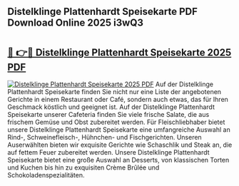## Distelklinge Plattenhardt Speisekarte PDF Download Online 2025 i3wQ3

# <h2><a href="http://gc8gve.nevu.top/?p=Distelklinge+Plattenhardt+Speisekarte">🔗 👉🔴 Distelklinge Plattenhardt Speisekarte 2025 PDF</a></h2>

[![Distelklinge Plattenhardt Speisekarte 2025 PDF](https://i.imgur.com/dBaPXMq.png)](http://gc8gve.nevu.top/?p=Distelklinge+Plattenhardt+Speisekarte)
Auf der Distelklinge Plattenhardt Speisekarte finden Sie nicht nur eine Liste der angebotenen Gerichte in einem Restaurant oder Café, sondern auch etwas, das für Ihren Geschmack köstlich und geeignet ist. Auf der Distelklinge Plattenhardt Speisekarte unserer Cafeteria finden Sie viele frische Salate, die aus frischem Gemüse und Obst zubereitet werden. Für Fleischliebhaber bietet unsere Distelklinge Plattenhardt Speisekarte eine umfangreiche Auswahl an Rind-, Schweinefleisch-, Hühnchen- und Fischgerichten. Unseren Auserwählten bieten wir exquisite Gerichte wie Schaschlik und Steak an, die auf fettem Feuer zubereitet werden. Unsere Distelklinge Plattenhardt Speisekarte bietet eine große Auswahl an Desserts, von klassischen Torten und Kuchen bis hin zu exquisiten Crème Brûlée und Schokoladenspezialitäten.
